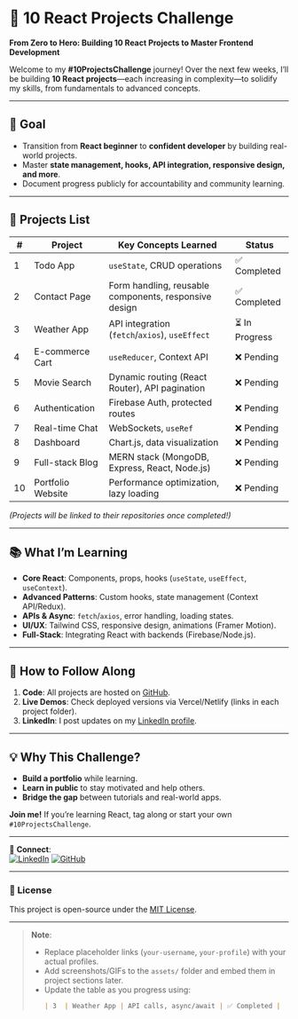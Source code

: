 # 🚀 10 React Projects Challenge

**From Zero to Hero: Building 10 React Projects to Master Frontend Development**  

Welcome to my **#10ProjectsChallenge** journey! Over the next few weeks, I’ll be building **10 React projects**—each increasing in complexity—to solidify my skills, from fundamentals to advanced concepts.  

---

## 📌 Goal  
- Transition from **React beginner** to **confident developer** by building real-world projects.  
- Master **state management, hooks, API integration, responsive design, and more**.  
- Document progress publicly for accountability and community learning.  

---

## 🔨 Projects List  

| #  | Project           | Key Concepts Learned                          | Status       |  
|----|-------------------|-----------------------------------------------|--------------|  
| 1  | Todo App          | `useState`, CRUD operations                  | ✅ Completed |  
| 2  | Contact Page      | Form handling, reusable components, responsive design | ✅ Completed |  
| 3  | Weather App       | API integration (`fetch`/`axios`), `useEffect` | ⏳ In Progress |  
| 4  | E-commerce Cart   | `useReducer`, Context API                     | ❌ Pending   |  
| 5  | Movie Search      | Dynamic routing (React Router), API pagination | ❌ Pending   |  
| 6  | Authentication    | Firebase Auth, protected routes               | ❌ Pending   |  
| 7  | Real-time Chat    | WebSockets, `useRef`                          | ❌ Pending   |  
| 8  | Dashboard         | Chart.js, data visualization                  | ❌ Pending   |  
| 9  | Full-stack Blog   | MERN stack (MongoDB, Express, React, Node.js) | ❌ Pending   |  
| 10 | Portfolio Website | Performance optimization, lazy loading       | ❌ Pending   |  

*(Projects will be linked to their repositories once completed!)*  

---

## 📚 What I’m Learning  
- **Core React**: Components, props, hooks (`useState`, `useEffect`, `useContext`).  
- **Advanced Patterns**: Custom hooks, state management (Context API/Redux).  
- **APIs & Async**: `fetch`/`axios`, error handling, loading states.  
- **UI/UX**: Tailwind CSS, responsive design, animations (Framer Motion).  
- **Full-Stack**: Integrating React with backends (Firebase/Node.js).  

---

## 🌱 How to Follow Along  
1. **Code**: All projects are hosted on [GitHub](https://github.com/your-username/10-react-projects).  
2. **Live Demos**: Check deployed versions via Vercel/Netlify (links in each project folder).  
3. **LinkedIn**: I post updates on my [LinkedIn profile](https://linkedin.com/in/your-profile).  

---

## 💡 Why This Challenge?  
- **Build a portfolio** while learning.  
- **Learn in public** to stay motivated and help others.  
- **Bridge the gap** between tutorials and real-world apps.  

**Join me!** If you’re learning React, tag along or start your own `#10ProjectsChallenge`.  

---

🔗 **Connect**:  
[![LinkedIn](https://img.shields.io/badge/LinkedIn-Connect-blue)](https://linkedin.com/in/your-profile) 
[![GitHub](https://img.shields.io/badge/GitHub-Follow-black)](https://github.com/your-username)  

---

### 📜 License  
This project is open-source under the [MIT License](LICENSE).  

---

> **Note**:  
> - Replace placeholder links (`your-username`, `your-profile`) with your actual profiles.  
> - Add screenshots/GIFs to the `assets/` folder and embed them in project sections later.  
> - Update the table as you progress using:  
>   ```markdown
>   | 3  | Weather App | API calls, async/await | ✅ Completed |
>   ```

